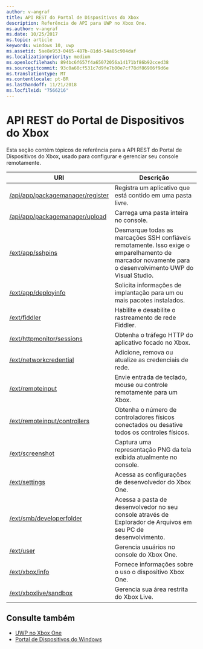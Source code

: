 ```yaml
---
author: v-angraf
title: API REST do Portal de Dispositivos do Xbox
description: Referência de API para UWP no Xbox One.
ms.author: v-angraf
ms.date: 10/25/2017
ms.topic: article
keywords: windows 10, uwp
ms.assetid: 5ae8e953-0465-487b-81dd-54a85c904daf
ms.localizationpriority: medium
ms.openlocfilehash: 894bc6f657f4a65072056a14171bf86b92cced38
ms.sourcegitcommit: 93c0a60cf531c7d9fe7b00e7cf78df86906f9d6e
ms.translationtype: MT
ms.contentlocale: pt-BR
ms.lasthandoff: 11/21/2018
ms.locfileid: "7566216"
---
```

# <a name="xbox-device-portal-rest-api"></a>API REST do Portal de Dispositivos do Xbox

Esta seção contém tópicos de referência para a API REST do Portal de Dispositivos do Xbox, usado para configurar e gerenciar seu console remotamente.

| URI        | Descrição |
|------------|-------------|
|[/api/app/packagemanager/register](wdp-loose-folder-register-api.md)| Registra um aplicativo que está contido em uma pasta livre. |
|[/api/app/packagemanager/upload](wdp-folder-upload.md)| Carrega uma pasta inteira no console. |
|[/ext/app/sshpins](uwp-sshpins-api.md)| Desmarque todas as marcações SSH confiáveis remotamente. Isso exige o emparelhamento de marcador novamente para o desenvolvimento UWP do Visual Studio. |
|[/ext/app/deployinfo](uwp-deployinfo-api.md)| Solicita informações de implantação para um ou mais pacotes instalados. |
|[/ext/fiddler](wdp-fiddler-api.md)| Habilite e desabilite o rastreamento de rede Fiddler. |
|[/ext/httpmonitor/sessions](wdp-httpMonitor-api.md)| Obtenha o tráfego HTTP do aplicativo focado no Xbox. |
|[/ext/networkcredential](uwp-networkcredentials-api.md)| Adicione, remova ou atualize as credenciais de rede. |
|[/ext/remoteinput](uwp-remoteinput-api.md)| Envie entrada de teclado, mouse ou controle remotamente para um Xbox. |
|[/ext/remoteinput/controllers](uwp-remoteinput-controllers-api.md)| Obtenha o número de controladores físicos conectados ou desative todos os controles físicos. |
|[/ext/screenshot](wdp-media-capture-api.md)| Captura uma representação PNG da tela exibida atualmente no console. |
|[/ext/settings](wdp-xboxsettings-api.md)| Acessa as configurações de desenvolvedor do Xbox One. |
|[/ext/smb/developerfolder](wdp-smb-api.md)| Acessa a pasta de desenvolvedor no seu console através de Explorador de Arquivos em seu PC de desenvolvimento. |
|[/ext/user](wdp-user-management.md)| Gerencia usuários no console do Xbox One. |
|[/ext/xbox/info](wdp-xboxinfo-api.md)| Fornece informações sobre o uso o dispositivo Xbox One. |
|[/ext/xboxlive/sandbox](wdp-sandbox-api.md)| Gerencia sua área restrita do Xbox Live. |

## <a name="see-also"></a>Consulte também

- [UWP no Xbox One](index.md)
- [Portal de Dispositivos do Windows](../debug-test-perf/device-portal.md)